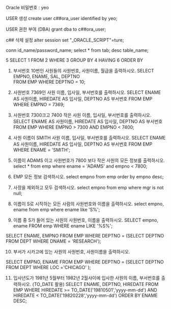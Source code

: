 ﻿Oracle 비밀번호 :  yeo

USER 생성
create user c##ora_user identified by yeo;

USER 권한 부여 (DBA)
grant dba to c##ora_user;

c## 삭제 설정
alter session set "_ORACLE_SCRIPT"=ture;

conn id_name/password_name;
select * from tab;
desc table_name;


5 SELECT 
1 FROM 
2 WHERE
3 GROUP BY
4 HAVING
6 ORDER BY

1. 부서번호 10번인 사원들의 사원번호, 사원이름, 월급을 출력하시오.
SELECT EMPNO, ENAME, SAL, DEPTNO  
FROM EMP
WHERE DEPTNO = 10;

2. 사원번호 7369인 사원 이름, 입사일, 부서번호를 출력하시오.
SELECT ENAME AS 사원이름, HIREDATE AS 입사일, DEPTNO AS 부서번호
FROM EMP 
WHERE EMPNO = 7369;

3. 사원번호 7300크고 7400 작은 사원 이름, 입사일, 부서번호를 출력하시오.
SELECT ENAME AS 사원이름, HIREDATE AS 입사일, DEPTNO AS 부서번호
FROM EMP 
WHERE EMPNO > 7300
AND EMPNO < 7400;

4. 사원 이름이 SMITH 사원 이름, 입사일, 부서번호를 출력하시오.
SELECT ENAME AS 사원이름, HIREDATE AS 입사일, DEPTNO AS 부서번호
FROM EMP 
WHERE ENAME = 'SMITH';

5. 이름이 ADAMS 이고 사원번호가 7800 보다 작은 사원의 모든 정보를 
출력하시오.
select * 
from emp
where ename = 'ADAMS'
and empno < 7800;

6. EMP 모든 정보 검색하시오.
select empno
from emp
order by empno desc;

7. 사장을 제외하고 모두 검색하시오.
select empno 
from emp
where mgr is not null;

8. 이름이 S로 시작하는 모든 사람의 사원번호와 이름을 출력하시오.
select empno, ename 
from emp
where ename like 'S%';

9. 이름 중 S가 들어 있는 사원의 사원번호, 이름을 출력하시오.
SELECT empno, ename 
FROM emp
WHERE ename LIKE '%S%';

SELECT ENAME, EMPNO
FROM EMP
WHERE DEPTNO = (SELECT DEPTNO
		       FROM DEPT
		       WHERE DNAME = 'RESEARCH');

10. 부서가 시카고에 있는 사원의 사원번호, 사원이름을 
출력하시오.

SELECT EMPNO, ENAME 
FROM EMP
WHERE DEPTNO = (SELECT DEPTNO 
		FROM DEPT
		WHERE LOC ='CHICAGO'
		);

11. 입사년도가 1981년 5월부터 1982년 2월사이에 
입사한 사원의 이름, 부서번호를 출력하시오. (TO_DATE 활용)
SELECT ENAME, DEPTNO, HIREDATE
FROM EMP
WHERE HIREDATE >= TO_DATE('19810501','yyyy-mm-dd')
AND HIREDATE < TO_DATE('19820228','yyyy-mm-dd')
ORDER BY ENAME DESC;






























